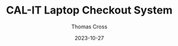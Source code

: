 ---
author: Thomas Cross
title: CAL-IT Laptop Checkout System
date: 2023-10-27
description: IT Checkout System built for the simple management of adding and checking out new laptops into the system for internal use only.
tags: ["Python", "Linux", "Flask", "PostgreSQL", "Ubuntu"]
thumbnail: 
    url: img/checkout.png
---